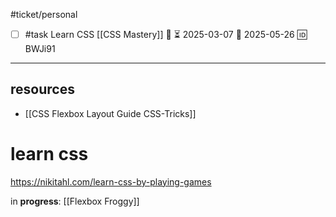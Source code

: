 #ticket/personal 

- [ ] #task Learn CSS [[CSS Mastery]] 🔼 ⏳ 2025-03-07 📅 2025-05-26 🆔 BWJi91
___
## resources

- [[CSS Flexbox Layout Guide  CSS-Tricks]]

# learn css
https://nikitahl.com/learn-css-by-playing-games

in **progress**: [[Flexbox Froggy]]